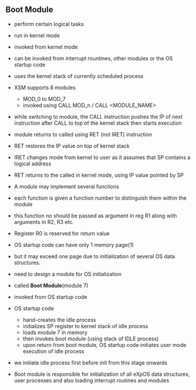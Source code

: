 ## Boot Module

- perform certain logical tasks
- run in kernel mode
- invoked from kernel mode
- can be invoked from interrupt rountines, other modules or the OS startup code
- uses the kernel stack of currently scheduled process
- XSM supports 8 modules
    - MOD_0 to MOD_7
    - invoked using CALL MOD_n / CALL <MODULE_NAME>


- while switching to module, the CALL instruction pushes the IP of next instruction after CALL to top of the kernel stack then starts execution

- module returns to called using RET (not IRET) instruction
- RET restores the IP value on top of kernel stack
- IRET changes mode from kernel to user as it assumes that SP contains a logical address
- RET returns to the called in kernel mode, using IP value pointed by SP

- A module may implement several functions
- each function is given a function number to distinguish them within the module
- this function no should be passed as argument in reg R1 along with arguments in R2, R3 etc. 
- Register R0 is reserved for return value

- OS startup code can have only 1 memory page(1)
- but it may exceed one page due to initialization of several OS data structures.
- need to design a module for OS initialization
- called **Boot Module**(module 7)
- invoked from OS startup code
- OS startup code
    - hand-creates the idle process
    - initializes SP register to kernel stack of idle process
    - loads module 7 in memory
    - then invokes boot module (using stack of IDLE process)
    - upon return from boot module, OS startup code initiates user mode execution of idle process

- we initiate idle process first before init from this stage onwards
- Boot module is responsible for initialization of all eXpOS data structures, user processes and also loading interrupt routines and modules